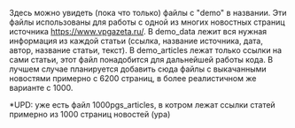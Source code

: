 Здесь можно увидеть (пока что только) файлы с "demo" в названии. Эти файлы использованы для работы с одной из многих новостных страниц источника https://www.vpgazeta.ru/.
В demo_data лежит вся нужная информация из каждой статьи (ссылка, название источника, дата, автор, название статьи, текст). В demo_articles лежат только ссылки на сами статьи, этот файл понадобится для дальнейшей работы кода. В лучшем случае планируется добавить сюда файлы с выкачанными новостями примерно с 6200 страниц, в более реалистичном же варианте с 1000.

*UPD: уже есть файл 1000pgs_articles, в котром лежат ссылки статей примерно из 1000 страниц новостей (ура)
